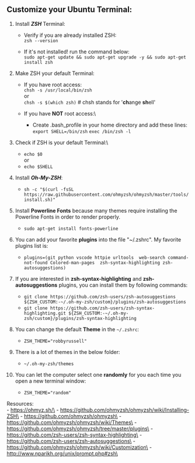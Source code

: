 Customize your Ubuntu Terminal:
------------------------------

1. Install ***ZSH*** Terminal:
    - Verify if you are already installed ZSH:\
        `zsh --version`

    - If it's not installed! run the command below:\
        `sudo apt-get update && sudo apt-get upgrade -y && sudo apt-get install zsh`

2. Make ZSH your default Terminal:
    - If you have root access:\
        `chsh -s /usr/local/bin/zsh` \
    or\
        `chsh -s $(which zsh)`          # chsh stands for '**ch**ange **sh**ell'

    - If you have **NOT** root access:\
        - Create .bash_profile in your home directory and add these lines:\
            `export SHELL=/bin/zsh`
            `exec /bin/zsh -l`

3. Check if ZSH is your default Terminal:\
    - `echo $0`\
    or
    - `echo $SHELL`

4. Install ***Oh-My-ZSH***:
    - `sh -c "$(curl -fsSL https://raw.githubusercontent.com/ohmyzsh/ohmyzsh/master/tools/install.sh)"`

5. Install **Powerline Fonts** because many themes require installing the Powerline Fonts in order to render properly.
    - `sudo apt-get install fonts-powerline`

6. You can add your favorite **plugins** into the file "~/.zshrc". My favorite plugins list is:
    - `plugins=(git python vscode httpie urltools 
      web-search command-not-found Colored-man-pages 
      zsh-syntax-highlighting zsh-autosuggestions)`

7. If you are interested in **zsh-syntax-highlighting** and **zsh-autosuggestions** plugins, you can install them by following commands:
    - `git clone https://github.com/zsh-users/zsh-autosuggestions ${ZSH_CUSTOM:-~/.oh-my-zsh/custom}/plugins/zsh-autosuggestions`
    - `git clone https://github.com/zsh-users/zsh-syntax-highlighting.git ${ZSH_CUSTOM:-~/.oh-my-zsh/custom}/plugins/zsh-syntax-highlighting`


8. You can change the default **Theme** in the `~/.zshrc`:
    - `ZSH_THEME="robbyrussell"`

9. There is a lot of themes in the below folder:
    - `~/.oh-my-zsh/themes`

10. You can let the computer select one **randomly** for you each time you open a new terminal window:
    - `ZSH_THEME="random"`


Resources:\
    - https://ohmyz.sh/\
    - https://github.com/ohmyzsh/ohmyzsh/wiki/Installing-ZSH\
    - https://github.com/ohmyzsh/ohmyzsh\
    - https://github.com/ohmyzsh/ohmyzsh/wiki/Themes\
    - https://github.com/ohmyzsh/ohmyzsh/tree/master/plugins\
    - https://github.com/zsh-users/zsh-syntax-highlighting\
    - https://github.com/zsh-users/zsh-autosuggestions\
    - https://github.com/ohmyzsh/ohmyzsh/wiki/Customization\
    - http://www.nparikh.org/unix/prompt.php#zsh\
